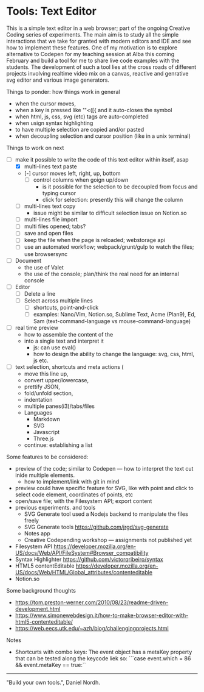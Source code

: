 # Tools: Text Editor

This is a simple text editor in a web browser; part of the ongoing Creative Coding series of experiments.
The main aim is to study all the simple interactions that we take for granted with modern editors and IDE and see how to implement these features.
One of my motivation is to explore alternative to Codepen for my teaching session at Alba this coming February and build a tool for me to share live code examples with the students. The development of such a tool lies at the cross roads of different projects involving realtime video mix on a canvas, reactive and genrative svg editor and various image generators.

Things to ponder: how things work in general
- when the cursor moves,
- when a key is pressed like '"<([{ and it auto-closes the symbol
- when html, js, css, svg (etc) tags are auto-completed
- when usign syntax highlighting
- to have multiple selection are copied and/or pasted
- when decoupling selection and cursor position (like in a unix terminal)

Things to work on next
- [ ] make it possible to write the code of this text editor within itself, asap
  - [X] multi-lines text paste
  - [-] cursor moves left, right, up, bottom
    - [ ] control columns when goign up/down
      - is it possible for the selection to be decoupled from focus and typing cursor
      - click for selection: presently this will change the column
  - [ ] multi-lines text copy
    - issue might be similar to difficult selection issue on Notion.so 
  - [ ] multi-lines file import
  - [ ] multi files opened; tabs?
  - [ ] save and open files
  - [ ] keep the file when the page is reloaded; webstorage api
  - [ ] use an automated workflow; webpack/grunt/gulp to watch the files; use browsersync
- [ ] Document 
  - the use of Valet
  - the use of the console; plan/think the real need for an internal console
- [ ] Editor
  - [ ] Delete a line
  - [ ] Select across multiple lines
    - [ ] shortcuts, point-and-click
    - [ ] examples: Nano/Vim, Notion.so, Sublime Text, Acme (Plan9), Ed, Sam (text-command-language vs mouse-command-language)
- [ ] real time preview
  - how to assemble the content of the <li> into a single text and interpret it
      - js: can use eval()
      - how to design the ability to change the language: svg, css, html, js etc.
- [ ] text selection, shortcuts and meta actions (
  - move this line up, 
  - convert upper/lowercase, 
  - prettify JSON, 
  - fold/unfold section, 
  - indentation
  - multiple panes(i3)/tabs/files 
  - Languages
    - Markdown
    - SVG
    - Javascript
    - Three.js
  - continue: establishing a list

Some features to be considered:
- preview of the code; similar to Codepen
  — how to interpret the text cut inide multiple elements.
  - how to implement/link with git in mind
- preview could have specific feature for SVG, like  with point and click to select code element, coordinates of points, etc
- open/save file; with the Filesystem API; export content
- previous experiments. and tools 
  - SVG Generate tool used a Nodejs backend to manipulate the files freely
  - SVG Generate tools https://github.com/jrgd/svg-generate
  - Notes app
  - Creative Codepending workshop — assignments not published yet
- Filesystem API https://developer.mozilla.org/en-US/docs/Web/API/FileSystem#Browser_compatibility
- Syntax Highlighter https://github.com/victorqribeiro/syntax
- HTML5 contentEditable https://developer.mozilla.org/en-US/docs/Web/HTML/Global_attributes/contenteditable
- Notion.so

Some background thoughts
- https://tom.preston-werner.com/2010/08/23/readme-driven-development.html
- https://www.simonewebdesign.it/how-to-make-browser-editor-with-html5-contenteditable/
- https://web.eecs.utk.edu/~azh/blog/challengingprojects.html

Notes
- Shortcurts with combo keys:
  The event object has a metaKey property that can be tested along the keycode liek so:
  ```case event.which = 86 && event.metaKey == true:``


----
"Build your own tools.", Daniel Nordh.